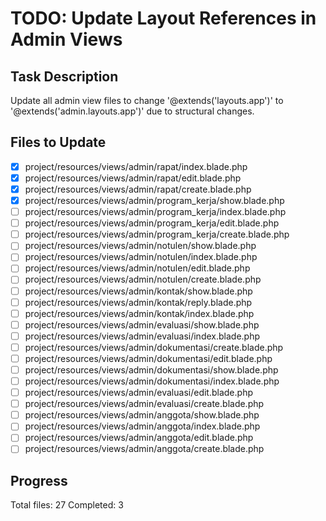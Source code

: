 # TODO: Update Layout References in Admin Views

## Task Description

Update all admin view files to change '@extends('layouts.app')' to '@extends('admin.layouts.app')' due to structural changes.

## Files to Update

- [x] project/resources/views/admin/rapat/index.blade.php
- [x] project/resources/views/admin/rapat/edit.blade.php
- [x] project/resources/views/admin/rapat/create.blade.php
- [x] project/resources/views/admin/program_kerja/show.blade.php
- [ ] project/resources/views/admin/program_kerja/index.blade.php
- [ ] project/resources/views/admin/program_kerja/edit.blade.php
- [ ] project/resources/views/admin/program_kerja/create.blade.php
- [ ] project/resources/views/admin/notulen/show.blade.php
- [ ] project/resources/views/admin/notulen/index.blade.php
- [ ] project/resources/views/admin/notulen/edit.blade.php
- [ ] project/resources/views/admin/notulen/create.blade.php
- [ ] project/resources/views/admin/kontak/show.blade.php
- [ ] project/resources/views/admin/kontak/reply.blade.php
- [ ] project/resources/views/admin/kontak/index.blade.php
- [ ] project/resources/views/admin/evaluasi/show.blade.php
- [ ] project/resources/views/admin/evaluasi/index.blade.php
- [ ] project/resources/views/admin/dokumentasi/create.blade.php
- [ ] project/resources/views/admin/dokumentasi/edit.blade.php
- [ ] project/resources/views/admin/dokumentasi/show.blade.php
- [ ] project/resources/views/admin/dokumentasi/index.blade.php
- [ ] project/resources/views/admin/evaluasi/edit.blade.php
- [ ] project/resources/views/admin/evaluasi/create.blade.php
- [ ] project/resources/views/admin/anggota/show.blade.php
- [ ] project/resources/views/admin/anggota/index.blade.php
- [ ] project/resources/views/admin/anggota/edit.blade.php
- [ ] project/resources/views/admin/anggota/create.blade.php

## Progress

Total files: 27
Completed: 3
